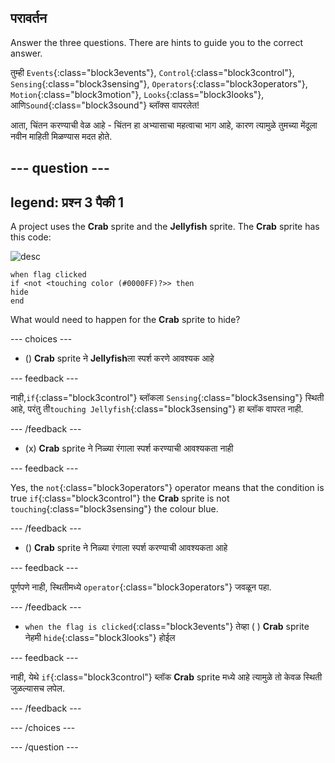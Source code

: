 ## परावर्तन

Answer the three questions. There are hints to guide you to the correct answer.

तुम्ही `Events`{:class="block3events"}, `Control`{:class="block3control"}, `Sensing`{:class="block3sensing"}, `Operators`{:class="block3operators"}, `Motion`{:class="block3motion"}, `Looks`{:class="block3looks"}, आणि`Sound`{:class="block3sound"} ब्लॉक्स वापरलेत!

आता, चिंतन करण्याची वेळ आहे - चिंतन हा अभ्यासाचा महत्वाचा भाग आहे, कारण त्यामुळे तुमच्या मेंदूला नवीन माहिती मिळण्यास मदत होते.

--- question ---
---
legend: प्रश्न 3 पैकी 1
---

A project uses the **Crab** sprite and the **Jellyfish** sprite. The **Crab** sprite has this code:

![desc](images/crab-icon.png)

```blocks3
when flag clicked
if <not <touching color (#0000FF)?>> then
hide
end
```

What would need to happen for the **Crab** sprite to hide?

--- choices ---

- () **Crab** sprite ने **Jellyfish**ला स्पर्श करणे आवश्यक आहे

 --- feedback ---

 नाही,`if`{:class="block3control"} ब्लॉकला `Sensing`{:class="block3sensing"} स्थिती आहे, परंतु ती`touching Jellyfish`{:class="block3sensing"} हा ब्लॉक वापरत नाही.

 --- /feedback ---

- (x) **Crab** sprite ने निळ्या रंगाला स्पर्श करण्याची आवश्यकता नाही

 --- feedback ---

Yes, the `not`{:class="block3operators"} operator means that the condition is true `if`{:class="block3control"} the **Crab** sprite is not `touching`{:class="block3sensing"} the colour blue.

 --- /feedback ---

- () **Crab** sprite ने निळ्या रंगाला स्पर्श करण्याची आवश्यकता आहे

 --- feedback ---

 पूर्णपणे नाही, स्थितीमध्ये `operator`{:class="block3operators"} जवळून पहा.

 --- /feedback ---

- `when the flag is clicked`{:class="block3events"} तेव्हा ( ) **Crab** sprite नेहमी `hide`{:class="block3looks"} होईल

 --- feedback ---

 नाही, येथे `if`{:class="block3control"} ब्लॉक **Crab** sprite मध्ये आहे त्यामुळे तो केवळ स्थिती जुळल्यासच लपेल.

 --- /feedback ---

--- /choices ---

--- /question ---
